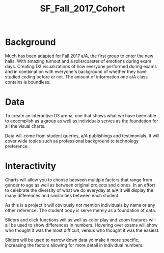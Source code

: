 
<h1 align="center"> SF_Fall_2017_Cohort </h1> <br>

# Background
Much has been adapted for Fall 2017 a/A, the first group to enter the new halls. With amazing turnout and a rollercoaster of emotions during exam days. Creating D3 visualizations of how everyone performed during exams and in combination with everyone's background of whether they have studied coding before or not. The amount of information one a/A class contains is boundless. 

# Data

To create an interactive D3 arena, one that shows what we have been able to accomplish as a group as well as individuals serves as the foundation for all the visual charts. 

Data will come from student queries, a/A publishings and testimonials. It will cover wide topics such as professional background to technology preference. 

# Interactivity

Charts will allow you to choose between multiple factors that range from gender to age as well as between original projects and clones. In an effort to celebrate the diversity of what we do everyday at a/A it will display the many differences and similarities between each student.

As this is a project it will obviously not mention individuals by name or any other reference. The student body is serve merely as a foundation of data. 

Sliders and click functions will as well as color play and zoom features will all be used to show differences in numbers. Hovering over exams will show who thought it was the most difficult, versus who thought it was the easiest. 

Sliders will be used to narrow down data yo make it more specific, increasing the factors allowing for more detail in individual numbers. 
